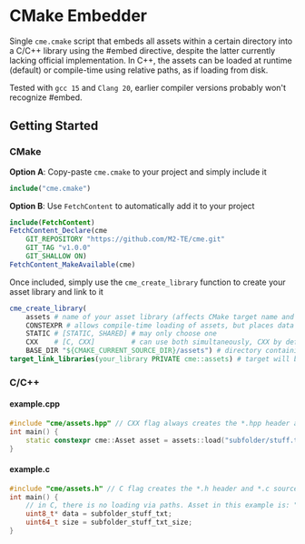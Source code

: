 # CMake Embedder
Single `cme.cmake` script that embeds all assets within a certain directory into a C/C++ library using the #embed directive, despite the latter currently lacking official implementation.
In C++, the assets can be loaded at runtime (default) or compile-time using relative paths, as if loading from disk.

Tested with `gcc 15` and `Clang 20`, earlier compiler versions probably won't recognize #embed.

## Getting Started

### CMake
**Option A**: Copy-paste `cme.cmake` to your project and simply include it
```cmake
include("cme.cmake")
```
**Option B**: Use `FetchContent` to automatically add it to your project
```cmake
include(FetchContent)
FetchContent_Declare(cme
    GIT_REPOSITORY "https://github.com/M2-TE/cme.git"
    GIT_TAG "v1.0.0"
    GIT_SHALLOW ON)
FetchContent_MakeAvailable(cme)
```
Once included, simply use the `cme_create_library` function to create your asset library and link to it
```cmake
cme_create_library(
    assets # name of your asset library (affects CMake target name and C++ namespace)
    CONSTEXPR # allows compile-time loading of assets, but places data into the header
    STATIC # [STATIC, SHARED] # may only choose one
    CXX    # [C, CXX]         # can use both simultaneously, CXX by default if omitted
    BASE_DIR "${CMAKE_CURRENT_SOURCE_DIR}/assets") # directory containing all your assets
target_link_libraries(your_library PRIVATE cme::assets) # target will be cme:: and the name you have chosen
```

### C/C++
#### example.cpp
```cpp
#include "cme/assets.hpp" // CXX flag always creates the *.hpp header and *.cpp source files
int main() {
    static constexpr cme::Asset asset = assets::load("subfolder/stuff.txt");
}
```
#### example.c
```cpp
#include "cme/assets.h" // C flag creates the *.h header and *.c source files
int main() {
    // in C, there is no loading via paths. Asset in this example is: "subfolder/stuff.txt"
    uint8_t* data = subfolder_stuff_txt;
    uint64_t size = subfolder_stuff_txt_size;
}
```
